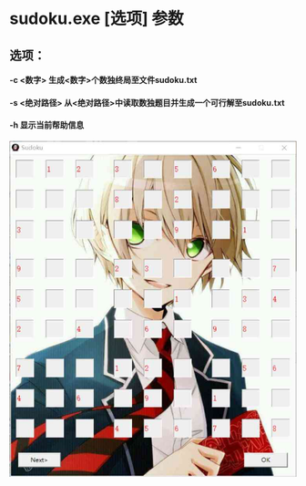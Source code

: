 # sudoku.exe [选项] 参数

## 选项：

####     -c <数字>	生成<数字>个数独终局至文件sudoku.txt

####     -s <绝对路径>	从<绝对路径>中读取数独题目并生成一个可行解至sudoku.txt

####     -h 显示当前帮助信息

![image](https://github.com/GPN211314/sudoku/raw/master/img/index.jpg)

